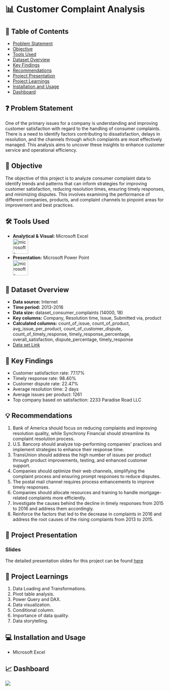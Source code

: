 # 📊 Customer Complaint Analysis

## 📕 Table of Contents
- [Problem Statement](#-problem-statement)
- [Objective](#-objective)
- [Tools Used](#%EF%B8%8F-tools-used)
- [Dataset Overview](#-dataset-overview)
- [Key Findings](#-key-findings)
- [Recommendations](#-recommendations)
- [Project Presentation](#-project-presentation)
- [Project Learnings](#-project-learnings)
- [Installation and Usage](#-installation-and-usage)
- [Dashboard](#-dashboard)


## ❓ Problem Statement
One of the primary issues for a company is understanding and improving customer satisfaction with regard to the handling of consumer complaints. There is a need to identify factors contributing to dissatisfaction, delays in resolution, and the channels through which complaints are most effectively managed. This analysis aims to uncover these insights to enhance customer service and operational efficiency.

## 🎯 Objective
The objective of this project is to analyze consumer complaint data to identify trends and patterns that can inform strategies for improving customer satisfaction, reducing resolution times, ensuring timely responses, and minimizing disputes. This involves examining the performance of different companies, products, and complaint channels to pinpoint areas for improvement and best practices.

## 🛠️ Tools Used
- **Analytical & Visual:**  Microsoft Excel\
  <img width="48" height="48" src="https://img.icons8.com/color/96/microsoft-excel-2019--v1.png" alt="microsoft-excel-2019--v1"/>
- **Presentation:** Microsoft Power Point\
  <img width="48" height="48" src="https://img.icons8.com/fluency/96/microsoft-powerpoint-2019.png" alt="microsoft-powerpoint-2019"/>

## 📅 Dataset Overview
- **Data source:** Internet
- **Time period:** 2013-2016
- **Data size:** dataset_consumer_complaints (14000, 18)
- **Key columns:** Company, Resolution time, Issue, Submitted via, product
- **Calculated columns:** count_of_issue, count_of_product, avg_issue_per_product, count_of_customer_dispute, count_of_timely_response, timely_response_percentage, overall_satisfaction, dispute_percentage, timely_response
- [Data set Link]([https://github.com/amanat-mahmud/sales_analysis/blob/main/dataset_superstore.xls](https://github.com/amanat-mahmud/customer_complaint_analysis/blob/main/customer_complaint_dashboard.XLSX))

## 🔎 Key Findings
- Customer satisfaction rate: 77.17%
- Timely response rate: 98.40%
- Customer dispute rate: 22.47%
- Average resolution time: 2 days
- Average issues per product: 1261
- Top company based on satisfaction: 2233 Paradise Road LLC

## 💡 Recommendations
1. Bank of America should focus on reducing complaints and improving resolution quality, while Synchrony Financial should streamline its complaint resolution process.
2. U.S. Bancorp should analyze top-performing companies' practices and implement strategies to enhance their response time.
3. TransUnion should address the high number of issues per product through product improvements, testing, and enhanced customer support.
4. Companies should optimize their web channels, simplifying the complaint process and ensuring prompt responses to reduce disputes.
5. The postal mail channel requires process enhancements to improve timely responses.
6. Companies should allocate resources and training to handle mortgage-related complaints more efficiently.
7. Investigate the causes behind the decline in timely responses from 2015 to 2016 and address them accordingly.
8. Reinforce the factors that led to the decrease in complaints in 2016 and address the root causes of the rising complaints from 2013 to 2015.

## 📌 Project Presentation

### Slides
The detailed presentation slides for this project can be found [here](https://github.com/amanat-mahmud/customer_complaint_analysis/blob/main/complaint%20analysis.pdf)

## 🧠 Project Learnings
1. Data Loading and Transformations.
2. Pivot table analysis.
3. Power Query and DAX.
4. Data visualization.
5. Conditional column.
6. Importance of data quality.
7. Data storytelling.

## 💻 Installation and Usage
- Microsoft Excel

## 📈 Dashboard
<img src="https://github.com/amanat-mahmud/customer_complaint_dashboard/blob/main/dashboard_ss.png">
